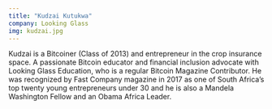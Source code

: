 ```yaml
---
title: "Kudzai Kutukwa"
company: Looking Glass
img: kudzai.jpg
---
```


Kudzai is a Bitcoiner (Class of 2013) and entrepreneur in the crop insurance space. A passionate Bitcoin educator and financial inclusion advocate with Looking Glass Education, who is a regular Bitcoin Magazine Contributor. He was recognized by Fast Company magazine in 2017 as one of South Africa’s top twenty young entrepreneurs under 30 and he is also a Mandela Washington Fellow and an Obama Africa Leader.
